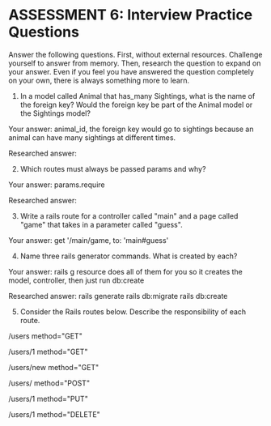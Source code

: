 # ASSESSMENT 6: Interview Practice Questions
Answer the following questions. First, without external resources. Challenge yourself to answer from memory. Then, research the question to expand on your answer. Even if you feel you have answered the question completely on your own, there is always something more to learn.

1. In a model called Animal that has_many Sightings, what is the name of the foreign key? Would the foreign key be part of the Animal model or the Sightings model?

  Your answer: animal_id, the foreign key would go to sightings because an animal can have many sightings at different times.

  Researched answer:



2. Which routes must always be passed params and why?

  Your answer: params.require

  Researched answer:



3. Write a rails route for a controller called "main" and a page called "game" that takes in a parameter called "guess".

  Your answer: get '/main/game, to: 'main#guess'



4. Name three rails generator commands. What is created by each?

  Your answer: rails g resource does all of them for you so it creates the model, controller, then just run db:create

  Researched answer:
  rails generate
  rails db:migrate
  rails db:create



5. Consider the Rails routes below. Describe the responsibility of each route.

/users        method="GET"
<!-- displays list of users -->
/users/1      method="GET"
<!-- shows info on 1 users -->
/users/new    method="GET"
<!-- show form to make new blog -->
/users/       method="POST"
  <!-- add new user to database -->
/users/1      method="PUT"
<!-- updates user 1 -->
/users/1      method="DELETE"
<!-- deletes users 1 -->